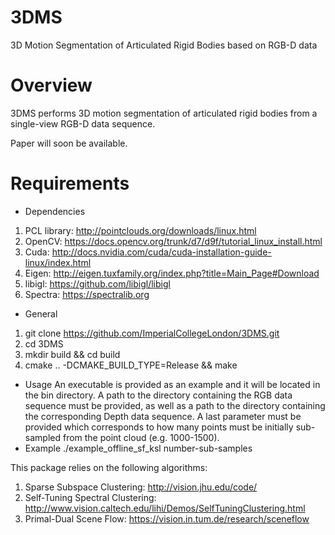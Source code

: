 # 3DMS
3D Motion Segmentation of Articulated Rigid Bodies based on RGB-D data

# Overview

3DMS performs 3D motion segmentation of articulated rigid bodies from a single-view RGB-D data sequence.

Paper will soon be available.

# Requirements
- Dependencies
1. PCL library: http://pointclouds.org/downloads/linux.html
2. OpenCV: https://docs.opencv.org/trunk/d7/d9f/tutorial_linux_install.html
3. Cuda: http://docs.nvidia.com/cuda/cuda-installation-guide-linux/index.html
4. Eigen: http://eigen.tuxfamily.org/index.php?title=Main_Page#Download
5. libigl: https://github.com/libigl/libigl
6. Spectra: https://spectralib.org
- General
1. git clone https://github.com/ImperialCollegeLondon/3DMS.git
2. cd 3DMS
3. mkdir build && cd build
4. cmake .. -DCMAKE_BUILD_TYPE=Release && make
- Usage
An executable is provided as an example and it will be located in the bin directory. A path to the directory containing the RGB data sequence must be provided, as well as a path to the directory containing the corresponding Depth data sequence. A last parameter must be provided which corresponds to how many points must be initially sub-sampled from the point cloud (e.g. 1000-1500).
- Example
./example_offline_sf_ksl <path-to-RGB-dir> <path-toDepth-dir> number-sub-samples

This package relies on the following algorithms:
1. Sparse Subspace Clustering: http://vision.jhu.edu/code/
2. Self-Tuning Spectral Clustering: http://www.vision.caltech.edu/lihi/Demos/SelfTuningClustering.html
3. Primal-Dual Scene Flow: https://vision.in.tum.de/research/sceneflow

